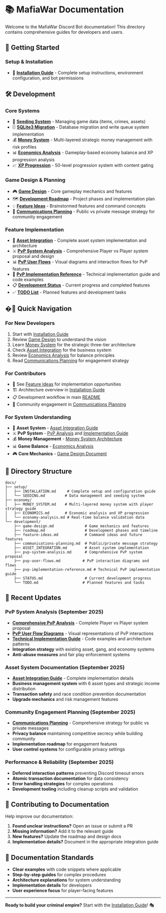 # 📚 MafiaWar Documentation

Welcome to the MafiaWar Discord Bot documentation! This directory contains comprehensive guides for developers and users.

## 🚀 Getting Started

### **Setup & Installation**

- 📖 **[Installation Guide](setup/INSTALLATION.md)** - Complete setup instructions, environment configuration, and bot permissions

## 🛠️ Development

### **Core Systems**

- 🌱 **[Seeding System](setup/SEEDING.md)** - Managing game data (items, crimes, assets)
- 🗄️ **[SQLite3 Migration](development/SQLITE_MIGRATION.md)** - Database migration and write queue system implementation
- 💰 **[Money System](economy/MONEY_SYSTEM.md)** - Multi-layered strategic money management with risk profiles
- 📊 **[Economics Analysis](economy/ECONOMICS.md)** - Gameplay-based economy balance and XP progression analysis
- 📈 **[XP Progression](economy/ECONOMICS.md#mmo-style-xp-progression)** - 50-level progression system with content gating

### **Game Design & Planning**

- 🎮 **[Game Design](development/game-design.md)** - Core gameplay mechanics and features
- 🗺️ **[Development Roadmap](development/roadmap.md)** - Project phases and implementation plan
- 💡 **[Feature Ideas](development/feature-ideas.md)** - Brainstormed features and command concepts
- 📢 **[Communications Planning](development/communications-planning.md)** - Public vs private message strategy for community engagement

### **Feature Implementation**

- 🏢 **[Asset Integration](development/ASSET_INTEGRATION.md)** - Complete asset system implementation and architecture
- ⚔️ **[PvP System Analysis](development/pvp-system-analysis.md)** - Comprehensive Player vs Player system proposal and design
- 📊 **[PvP User Flows](development/pvp-user-flows.md)** - Visual diagrams and interaction flows for PvP features
- 🔧 **[PvP Implementation Reference](development/pvp-implementation-reference.md)** - Technical implementation guide and code examples
- 📋 **[Development Status](development/STATUS.md)** - Current progress and completed features
- ✅ **[TODO List](development/TODO.md)** - Planned features and development tasks

## �📖 Quick Navigation

### **For New Developers**

1. Start with [Installation Guide](setup/INSTALLATION.md)
2. Review [Game Design](development/game-design.md) to understand the vision
3. Learn [Money System](economy/MONEY_SYSTEM.md) for the strategic three-tier architecture
4. Check [Asset Integration](development/ASSET_INTEGRATION.md) for the business system
5. Review [Economics Analysis](economy/ECONOMICS.md) for balance principles
6. Read [Communications Planning](development/communications-planning.md) for engagement strategy

### **For Contributors**

- 🎯 See [Feature Ideas](development/feature-ideas.md) for implementation opportunities
- 🏗️ Architecture overview in [Installation Guide](setup/INSTALLATION.md)
- 📋 Development workflow in main [README](../README.md)
- 📢 Community engagement in [Communications Planning](development/communications-planning.md)

### **For System Understanding**

- 🏢 **Asset System** - [Asset Integration Guide](development/ASSET_INTEGRATION.md)
- ⚔️ **PvP System** - [PvP Analysis](development/pvp-system-analysis.md) and [Implementation Guide](development/pvp-implementation-reference.md)
- 💰 **Money Management** - [Money System Architecture](economy/MONEY_SYSTEM.md)
- 📊 **Game Balance** - [Economics Analysis](economy/ECONOMICS.md)
- 🎮 **Core Mechanics** - [Game Design Document](development/game-design.md)

## 📁 Directory Structure

```
docs/
├── setup/
│   ├── INSTALLATION.md     # Complete setup and configuration guide
│   └── SEEDING.md         # Data management and seeding system
├── economy/
│   ├── MONEY_SYSTEM.md    # Multi-layered money system with player strategy guide
│   ├── ECONOMICS.md       # Economic analysis and XP progression
│   └── economy-analysis.md # Real-time balance validation data
└── development/
    ├── game-design.md              # Game mechanics and features
    ├── roadmap.md                  # Development phases and timeline
    ├── feature-ideas.md            # Command ideas and future features
    ├── communications-planning.md  # Public/private message strategy
    ├── ASSET_INTEGRATION.md        # Asset system implementation
    ├── pvp-system-analysis.md      # Comprehensive PvP system proposal
    ├── pvp-user-flows.md          # PvP interaction diagrams and flows
    ├── pvp-implementation-reference.md # Technical PvP implementation guide
    ├── STATUS.md                   # Current development progress
    └── TODO.md                    # Planned features and tasks
```

## 🌟 Recent Updates

### **PvP System Analysis** (September 2025)
- **[Comprehensive PvP Analysis](development/pvp-system-analysis.md)** - Complete Player vs Player system proposal
- **[PvP User Flow Diagrams](development/pvp-user-flows.md)** - Visual representations of PvP interactions
- **[Technical Implementation Guide](development/pvp-implementation-reference.md)** - Code examples and architecture patterns
- **Integration strategy** with existing asset, gang, and economy systems
- **Anti-abuse measures** and fair play enforcement systems

### **Asset System Documentation** (September 2025)
- **[Asset Integration Guide](development/ASSET_INTEGRATION.md)** - Complete implementation details
- **Business management system** with 6 asset types and strategic income distribution
- **Transaction safety** and race condition prevention documentation
- **Upgrade mechanics** and risk management features

### **Community Engagement Planning** (September 2025)
- **[Communications Planning](development/communications-planning.md)** - Comprehensive strategy for public vs private messages
- **Privacy balance** maintaining competitive secrecy while building community
- **Implementation roadmap** for engagement features
- **User control systems** for configurable privacy settings

### **Performance & Reliability** (September 2025)
- **Deferred interaction patterns** preventing Discord timeout errors
- **Atomic transaction documentation** for data consistency
- **Error handling strategies** for complex operations
- **Development tooling** including cleanup scripts and validation

## 🤝 Contributing to Documentation

Help improve our documentation:

1. **Found unclear instructions?** Open an issue or submit a PR
2. **Missing information?** Add it to the relevant guide
3. **New features?** Update the roadmap and design docs
4. **Implementation details?** Document in the appropriate integration guide

## 🎯 Documentation Standards

- **Clear examples** with code snippets where applicable
- **Step-by-step guides** for complex procedures
- **Architecture explanations** for system understanding
- **Implementation details** for developers
- **User experience focus** for player-facing features

---

**Ready to build your criminal empire?** Start with the [Installation Guide](setup/INSTALLATION.md)! 🎭
